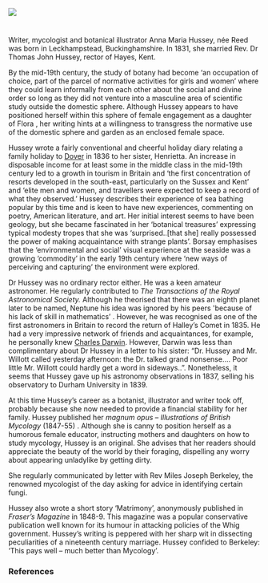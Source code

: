 <a href="https://juncture-digital.org"><img src="https://juncture-digital.org/images/ve-button.png"></a>
<param ve-config title="Anna Maria Hussey, née Reed (5 June 1805 – 26 August 1853)" author="Liz Askey" layout="vtl" banner="/images/banners/19c.jpg">

<param ve-entity eid="Q936183" aliases="Tonbridge">

#

Writer, mycologist and botanical illustrator Anna Maria Hussey, née Reed was born in Leckhampstead, Buckinghamshire. In 1831, she married Rev. Dr Thomas John Hussey, rector of Hayes, Kent. 

By the mid-19th century, the study of botany had become ‘an occupation of choice, part of the parcel of normative activities for girls and women’  where they could learn informally from each other about the social and divine order so long as they did not venture into a masculine area of scientific study outside the domestic sphere.  Although Hussey appears to have positioned herself within this sphere of female engagement as a daughter of Flora , her writing hints at a willingness to transgress the normative use of the domestic sphere and garden as an enclosed female space.

Hussey wrote a fairly conventional and cheerful holiday diary relating a family holiday to [Dover](/19c/19c-dover) in 1836 to her sister, Henrietta.  An increase in disposable income for at least some in the middle class in the mid-19th century led to a growth in tourism in Britain and ‘the first concentration of resorts developed in the south-east, particularly on the Sussex and Kent’   and ‘elite men and women, and travellers were expected to keep a record of what they observed.’  Hussey describes their experience of sea bathing popular by this time  and is keen to have new experiences, commenting on poetry, American literature, and art. Her initial interest seems to have been geology, but she became fascinated in her ‘botanical treasures’ expressing typical modesty tropes that she was ‘surprised..[that she] really possessed the power of making acquaintance with strange plants’.  Borsay emphasises that the ‘environmental and social’ visual experience at the seaside was a growing ‘commodity’ in the early 19th century where ‘new ways of perceiving and capturing’ the environment were explored.  
	
Dr Hussey was no ordinary rector either. He was a keen amateur astronomer. He regularly contributed to _The Transactions of the Royal Astronomical Society._  Although he theorised that there was an eighth planet later to be named, Neptune  his idea was ignored by his peers 'because of his lack of skill in mathematics’ . However, he was recognised as one of the first astronomers in Britain to record the return of Halley’s Comet in 1835.  He had a very impressive network of friends and acquaintances, for example, he personally knew [Charles Darwin](/19c/19c-darwin-biography). However, Darwin was less than complimentary about Dr Hussey in a letter to his sister: “Dr. Hussey and Mr. Willott called yesterday afternoon: the Dr. talked grand nonsense…. Poor little Mr. Willott could hardly get a word in sideways..”.    Nonetheless, it seems that Hussey gave up his astronomy observations in 1837, selling his observatory to Durham University in 1839.  

At this time Hussey’s career as a botanist, illustrator and writer took off, probably because she now needed to provide a financial stability for her family.  Hussey published her _magnum opus_ – _Illustrations of British Mycology_  (1847-55) . Although she is canny to position herself as a humorous female educator, instructing mothers and daughters on how to study mycology, Hussey is an original. She advises that her readers should appreciate the beauty of the world by their foraging, dispelling any worry about appearing unladylike by getting dirty. 

She regularly communicated by letter with Rev Miles Joseph Berkeley, the renowned mycologist of the day asking for advice in identifying certain fungi.

Hussey also wrote a short story ‘Matrimony’, anonymously published  in _Fraser’s Magazine_ in 1848-9.   This magazine was a popular conservative publication well known for its humour in attacking policies of the Whig government.  Hussey’s writing is peppered with her sharp wit in dissecting peculiarities of a nineteenth century marriage. Hussey confided to Berkeley: ‘This pays well – much better than Mycology’.  

### References

[^ref1]: p60.
[^ref1]:  All images of Hussey’s art work was accessed from Oak Spring Garden Foundation - Anna Maria Hussey (osgf.org) on 28/12/22. Illustrations used in Hussey’s Illustrations of British Mycology 1847-55.
[^ref1]: Shteir, Ann,B. _Cultivating Women Cultivating Science_. John Hopkins University Press, 1996.7.
[^ref1]: George, Sam, Botany, Sexuality & Women’s Writing: From Modest Shoot to Forward Plant (Manchester University Press, 2007), p.60, p.59.
[^ref1]: Shteir, Op.Cit., p.6.
[^ref1]: Finn, Elizabeth, A., 'Introduction’ pp. I-vi in Libby - Botany, Boats and Bathing Machines: Anna Maria Hussey's holiday in Dover in 1836 (libbyapp.com), p.ii. 
[^ref1]: Borsay, P. _A Room with a View: Visualising the Seaside, c. 1750-1914_. _Transactions of the Royal Historical Society_, 2013 (Sixth Series, Vol. 23. 175-201). 180, accessed 13/08/22.
[^ref1]: Ibid., p.181.
[^ref1]: Borsay, Op. Cit., p.177.
[^ref1]: Ibid., p.201.
[^ref1]: Women's Work (lindahall.org) accessed 271122.
[^ref1]: Skyscript: The Birth of the Outer Planets: Neptune accessed 271122
[^ref1]: Historic Dispute : Is Urbain Le Verrier the true discoverer of Neptune (scienceclarified.com) accessed 271122
[^ref1]: Appearance of Halley's comet: The London, Edinburgh, and Dublin Philosophical Magazine and Journal of Science: Vol 7, No 39 (tandfonline.com) accessed 271122
[^ref1]: "Darwin Correspondence Project".accessed 271122
[^ref1]: Woman’s Work Op.Cit.
[^ref1]: Judith W. Page and Elise L. Smith, _Women, Literature and The Domesticated Landscape: England’s Disciples of Flora, 1780-1870_. (CUP, 2014).106.
   [ser.1 (1847) - Illustrations of British mycology - Biodiversity Heritage Library (biodiversitylibrary.org) ] ser.2   (1855) - Illustrations of British   mycology - Biodiversity Heritage Library (biodiversitylibrary.org)
[^ref1]: Women's Work (lindahall.org) accessed 271122
[^ref1]: Fraser's Magazine 1849-05: Vol 39 Iss 233 : Free Download, Borrow, and Streaming : Internet Archive; Fraser's Magazine 1849-06: Vol 39 Iss 234 : Free Download, Borrow, and Streaming : Internet Archive ; Fraser's Magazine 1849-07: Vol 40 Iss 235 : Free Download, Borrow, and Streaming : Internet Archive accessed 28/12/22.
[^ref1]: Fraser's Magazine 1830-1882 : Free Texts : Free Download, Borrow and Streaming : Internet Archive accessed 28/12/22.
[^ref1]: Page and Smith, Op.Cit.108.

